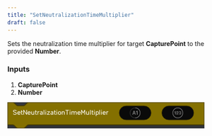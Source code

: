 ```yaml
---
title: "SetNeutralizationTimeMultiplier"
draft: false
---
```

Sets the neutralization time multiplier for target **CapturePoint** to the provided **Number**.
### Inputs
1. **CapturePoint**
2. **Number**

![SetNeutralizationTimeMultiplier](https://raw.githubusercontent.com/battlefield-portal-community/Image-CDN/main/portal_blocks/SetNeutralizationTimeMultiplier.png)